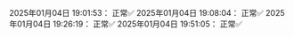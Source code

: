 2025年01月04日 19:01:53： 正常✅
2025年01月04日 19:08:04： 正常✅
2025年01月04日 19:26:19： 正常✅
2025年01月04日 19:51:05： 正常✅
